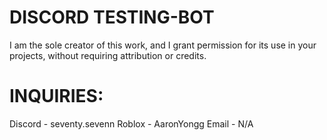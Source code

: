 # DISCORD TESTING-BOT

I am the sole creator of this work, and I grant permission for its use in your projects, without requiring attribution or credits.

# INQUIRIES:
Discord - seventy.sevenn
Roblox - AaronYongg
Email - N/A
